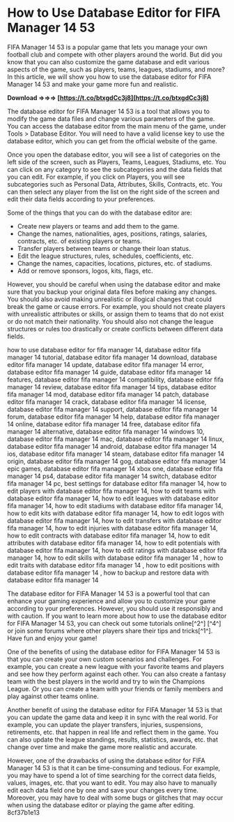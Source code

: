 # How to Use Database Editor for FIFA Manager 14 53
 
FIFA Manager 14 53 is a popular game that lets you manage your own football club and compete with other players around the world. But did you know that you can also customize the game database and edit various aspects of the game, such as players, teams, leagues, stadiums, and more? In this article, we will show you how to use the database editor for FIFA Manager 14 53 and make your game more fun and realistic.
 
**Download ⇒⇒⇒ [https://t.co/btxgdCc3j8](https://t.co/btxgdCc3j8)**


 
The database editor for FIFA Manager 14 53 is a tool that allows you to modify the game data files and change various parameters of the game. You can access the database editor from the main menu of the game, under Tools > Database Editor. You will need to have a valid license key to use the database editor, which you can get from the official website of the game.
 
Once you open the database editor, you will see a list of categories on the left side of the screen, such as Players, Teams, Leagues, Stadiums, etc. You can click on any category to see the subcategories and the data fields that you can edit. For example, if you click on Players, you will see subcategories such as Personal Data, Attributes, Skills, Contracts, etc. You can then select any player from the list on the right side of the screen and edit their data fields according to your preferences.
 
Some of the things that you can do with the database editor are:
 
- Create new players or teams and add them to the game.
- Change the names, nationalities, ages, positions, ratings, salaries, contracts, etc. of existing players or teams.
- Transfer players between teams or change their loan status.
- Edit the league structures, rules, schedules, coefficients, etc.
- Change the names, capacities, locations, pictures, etc. of stadiums.
- Add or remove sponsors, logos, kits, flags, etc.

However, you should be careful when using the database editor and make sure that you backup your original data files before making any changes. You should also avoid making unrealistic or illogical changes that could break the game or cause errors. For example, you should not create players with unrealistic attributes or skills, or assign them to teams that do not exist or do not match their nationality. You should also not change the league structures or rules too drastically or create conflicts between different data fields.
 
how to use database editor for fifa manager 14,  database editor fifa manager 14 tutorial,  database editor fifa manager 14 download,  database editor fifa manager 14 update,  database editor fifa manager 14 error,  database editor fifa manager 14 guide,  database editor fifa manager 14 features,  database editor fifa manager 14 compatibility,  database editor fifa manager 14 review,  database editor fifa manager 14 tips,  database editor fifa manager 14 mod,  database editor fifa manager 14 patch,  database editor fifa manager 14 crack,  database editor fifa manager 14 license,  database editor fifa manager 14 support,  database editor fifa manager 14 forum,  database editor fifa manager 14 help,  database editor fifa manager 14 online,  database editor fifa manager 14 free,  database editor fifa manager 14 alternative,  database editor fifa manager 14 windows 10,  database editor fifa manager 14 mac,  database editor fifa manager 14 linux,  database editor fifa manager 14 android,  database editor fifa manager 14 ios,  database editor fifa manager 14 steam,  database editor fifa manager 14 origin,  database editor fifa manager 14 gog,  database editor fifa manager 14 epic games,  database editor fifa manager 14 xbox one,  database editor fifa manager 14 ps4,  database editor fifa manager 14 switch,  database editor fifa manager 14 pc,  best settings for database editor fifa manager 14,  how to edit players with database editor fifa manager 14,  how to edit teams with database editor fifa manager 14,  how to edit leagues with database editor fifa manager 14,  how to edit stadiums with database editor fifa manager 14,  how to edit kits with database editor fifa manager 14,  how to edit logos with database editor fifa manager 14,  how to edit transfers with database editor fifa manager 14,  how to edit injuries with database editor fifa manager 14,  how to edit contracts with database editor fifa manager 14,  how to edit attributes with database editor fifa manager 14,  how to edit potentials with database editor fifa manager 14,  how to edit ratings with database editor fifa manager 14,  how to edit skills with database editor fifa manager 14 ,  how to edit traits with database editor fifa manager 14 ,  how to edit positions with database editor fifa manager 14 ,  how to backup and restore data with database editor fifa manager 14
 
The database editor for FIFA Manager 14 53 is a powerful tool that can enhance your gaming experience and allow you to customize your game according to your preferences. However, you should use it responsibly and with caution. If you want to learn more about how to use the database editor for FIFA Manager 14 53, you can check out some tutorials online[^2^] [^4^] or join some forums where other players share their tips and tricks[^1^]. Have fun and enjoy your game!
  
One of the benefits of using the database editor for FIFA Manager 14 53 is that you can create your own custom scenarios and challenges. For example, you can create a new league with your favorite teams and players and see how they perform against each other. You can also create a fantasy team with the best players in the world and try to win the Champions League. Or you can create a team with your friends or family members and play against other teams online.
 
Another benefit of using the database editor for FIFA Manager 14 53 is that you can update the game data and keep it in sync with the real world. For example, you can update the player transfers, injuries, suspensions, retirements, etc. that happen in real life and reflect them in the game. You can also update the league standings, results, statistics, awards, etc. that change over time and make the game more realistic and accurate.
 
However, one of the drawbacks of using the database editor for FIFA Manager 14 53 is that it can be time-consuming and tedious. For example, you may have to spend a lot of time searching for the correct data fields, values, images, etc. that you want to edit. You may also have to manually edit each data field one by one and save your changes every time. Moreover, you may have to deal with some bugs or glitches that may occur when using the database editor or playing the game after editing.
 8cf37b1e13
 
